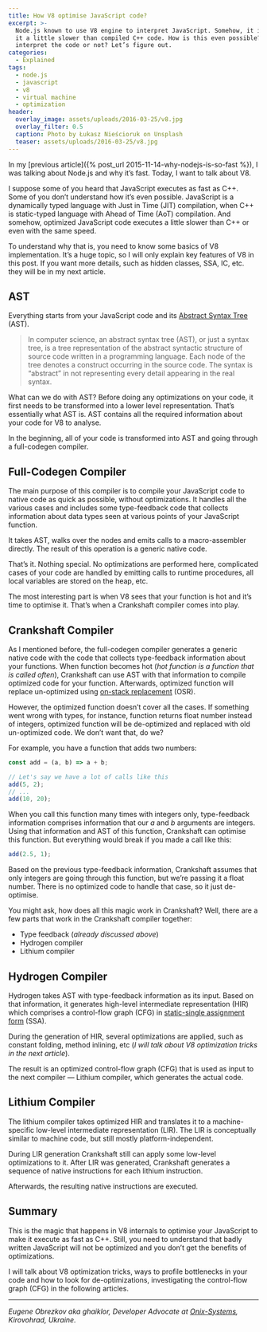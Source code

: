 ```yaml
---
title: How V8 optimise JavaScript code?
excerpt: >-
  Node.js known to use V8 engine to interpret JavaScript. Somehow, it interprets
  it a little slower than compiled C++ code. How is this even possible? Does it
  interpret the code or not? Let’s figure out.
categories:
  - Explained
tags:
  - node.js
  - javascript
  - v8
  - virtual machine
  - optimization
header:
  overlay_image: assets/uploads/2016-03-25/v8.jpg
  overlay_filter: 0.5
  caption: Photo by Łukasz Nieścioruk on Unsplash
  teaser: assets/uploads/2016-03-25/v8.jpg
---
```


In my [previous article]({% post_url 2015-11-14-why-nodejs-is-so-fast %}), I was
talking about Node.js and why it’s fast. Today, I want to talk about V8.

I suppose some of you heard that JavaScript executes as fast as C++. Some of you
don’t understand how it’s even possible. JavaScript is a dynamically typed
language with Just in Time (JIT) compilation, when C++ is static-typed language
with Ahead of Time (AoT) compilation. And somehow, optimized JavaScript code
executes a little slower than C++ or even with the same speed.

To understand why that is, you need to know some basics of V8 implementation.
It’s a huge topic, so I will only explain key features of V8 in this post. If
you want more details, such as hidden classes, SSA, IC, etc. they will be in my
next article.

## AST

Everything starts from your JavaScript code and its
[Abstract Syntax Tree](https://en.wikipedia.org/wiki/Abstract_syntax_tree)
(AST).

> In computer science, an abstract syntax tree (AST), or just a syntax tree, is
> a tree representation of the abstract syntactic structure of source code
> written in a programming language. Each node of the tree denotes a construct
> occurring in the source code. The syntax is “abstract” in not representing
> every detail appearing in the real syntax.

What can we do with AST? Before doing any optimizations on your code, it first
needs to be transformed into a lower level representation. That’s essentially
what AST is. AST contains all the required information about your code for V8 to
analyse.

In the beginning, all of your code is transformed into AST and going through a
full-codegen compiler.

## Full-Codegen Compiler

The main purpose of this compiler is to compile your JavaScript code to native
code as quick as possible, without optimizations. It handles all the various
cases and includes some type-feedback code that collects information about data
types seen at various points of your JavaScript function.

It takes AST, walks over the nodes and emits calls to a macro-assembler
directly. The result of this operation is a generic native code.

That’s it. Nothing special. No optimizations are performed here, complicated
cases of your code are handled by emitting calls to runtime procedures, all
local variables are stored on the heap, etc.

The most interesting part is when V8 sees that your function is hot and it’s
time to optimise it. That’s when a Crankshaft compiler comes into play.

## Crankshaft Compiler

As I mentioned before, the full-codegen compiler generates a generic native code
with the code that collects type-feedback information about your functions. When
function becomes hot (_hot function is a function that is called often_),
Crankshaft can use AST with that information to compile optimized code for your
function. Afterwards, optimized function will replace un-optimized using
[on-stack replacement](https://wingolog.org/archives/2011/06/20/on-stack-replacement-in-v8)
(OSR).

However, the optimized function doesn’t cover all the cases. If something went
wrong with types, for instance, function returns float number instead of
integers, optimized function will be de-optimized and replaced with old
un-optimized code. We don’t want that, do we?

For example, you have a function that adds two numbers:

```javascript
const add = (a, b) => a + b;

// Let's say we have a lot of calls like this
add(5, 2);
// ...
add(10, 20);
```

When you call this function many times with integers only, type-feedback
information comprises information that our _a_ and _b_ arguments are integers.
Using that information and AST of this function, Crankshaft can optimise this
function. But everything would break if you made a call like this:

```javascript
add(2.5, 1);
```

Based on the previous type-feedback information, Crankshaft assumes that only
integers are going through this function, but we’re passing it a float number.
There is no optimized code to handle that case, so it just de-optimise.

You might ask, how does all this magic work in Crankshaft? Well, there are a few
parts that work in the Crankshaft compiler together:

- Type feedback (_already discussed above_)
- Hydrogen compiler
- Lithium compiler

## Hydrogen Compiler

Hydrogen takes AST with type-feedback information as its input. Based on that
information, it generates high-level intermediate representation (HIR) which
comprises a control-flow graph (CFG) in
[static-single assignment form](https://wingolog.org/archives/2011/07/12/static-single-assignment-for-functional-programmers)
(SSA).

During the generation of HIR, several optimizations are applied, such as
constant folding, method inlining, etc (_I will talk about V8 optimization
tricks in the next article_).

The result is an optimized control-flow graph (CFG) that is used as input to the
next compiler — Lithium compiler, which generates the actual code.

## Lithium Compiler

The lithium compiler takes optimized HIR and translates it to a machine-specific
low-level intermediate representation (LIR). The LIR is conceptually similar to
machine code, but still mostly platform-independent.

During LIR generation Crankshaft still can apply some low-level optimizations to
it. After LIR was generated, Crankshaft generates a sequence of native
instructions for each lithium instruction.

Afterwards, the resulting native instructions are executed.

## Summary

This is the magic that happens in V8 internals to optimise your JavaScript to
make it execute as fast as C++. Still, you need to understand that badly written
JavaScript will not be optimized and you don’t get the benefits of
optimizations.

I will talk about V8 optimization tricks, ways to profile bottlenecks in your
code and how to look for de-optimizations, investigating the control-flow graph
(CFG) in the following articles.

---

_Eugene Obrezkov aka ghaiklor, Developer Advocate at
[Onix-Systems](https://onix-systems.com), Kirovohrad, Ukraine._
